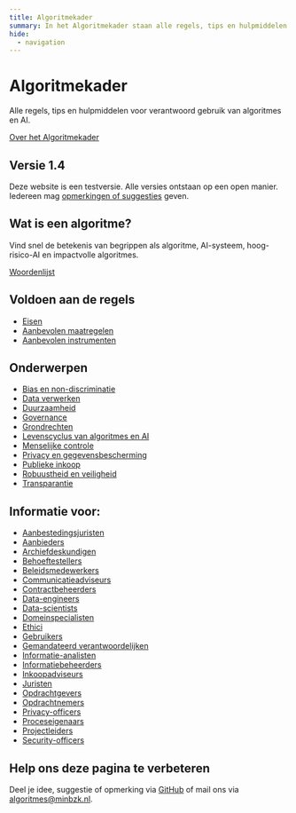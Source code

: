 ```yaml
---
title: Algoritmekader
summary: In het Algoritmekader staan alle regels, tips en hulpmiddelen voor overheden voor verantwoord gebruik van algoritmes en AI. 
hide:
  - navigation
---
```

# Algoritmekader
Alle regels, tips en hulpmiddelen voor verantwoord gebruik van algoritmes en AI.

[Over het Algoritmekader](https://minbzk.github.io/Algoritmekader/overhetalgoritmekader/)

## Versie 1.4
Deze website is een testversie. Alle versies ontstaan op een open manier. Iedereen mag [opmerkingen of suggesties](https://minbzk.github.io/Algoritmekader/overhetalgoritmekader/CONTRIBUTING/) geven.

## Wat is een algoritme?
Vind snel de betekenis van begrippen als algoritme, AI-systeem, hoog-risico-AI en impactvolle algoritmes.

[Woordenlijst](https://minbzk.github.io/Algoritmekader/overhetalgoritmekader/definities/)

## Voldoen aan de regels
- [Eisen](https://minbzk.github.io/Algoritmekader/vereisten/)
- [Aanbevolen maatregelen](https://minbzk.github.io/Algoritmekader/maatregelen/)
- [Aanbevolen instrumenten](https://minbzk.github.io/Algoritmekader/instrumenten/)

## Onderwerpen
- [Bias en non-discriminatie](https://minbzk.github.io/Algoritmekader/bouwblokken/bias-en-non-discriminatie/)
- [Data verwerken](https://minbzk.github.io/Algoritmekader/bouwblokken/data/)
- [Duurzaamheid](https://minbzk.github.io/Algoritmekader/bouwblokken/duurzaamheid/)
- [Governance](https://minbzk.github.io/Algoritmekader/governance/)
- [Grondrechten](https://minbzk.github.io/Algoritmekader/bouwblokken/fundamentele-rechten/)
- [Levenscyclus van algoritmes en AI](https://minbzk.github.io/Algoritmekader/levenscyclus/)
- [Menselijke controle](https://minbzk.github.io/Algoritmekader/bouwblokken/menselijke-controle/)
- [Privacy en gegevensbescherming](https://minbzk.github.io/Algoritmekader/bouwblokken/privacy-en-gegevensbescherming/)
- [Publieke inkoop](https://minbzk.github.io/Algoritmekader/bouwblokken/publieke-inkoop/)
- [Robuustheid en veiligheid](https://minbzk.github.io/Algoritmekader/bouwblokken/technische-robuustheid-en-veiligheid/)
- [Transparantie](https://minbzk.github.io/Algoritmekader/bouwblokken/transparantie/)


## Informatie voor:
- [Aanbestedingsjuristen](https://minbzk.github.io/Algoritmekader/rollen/aanbestedingsjurist/)
- [Aanbieders](https://minbzk.github.io/Algoritmekader/rollen/aanbieder/)
- [Archiefdeskundigen](https://minbzk.github.io/Algoritmekader/rollen/archiefdeskundige/)
- [Behoeftestellers](https://minbzk.github.io/Algoritmekader/rollen/behoeftesteller/)
- [Beleidsmedewerkers](https://minbzk.github.io/Algoritmekader/rollen/beleidsmedewerker/)
- [Communicatieadviseurs](https://minbzk.github.io/Algoritmekader/rollen/communicatieadviseur/)
- [Contractbeheerders](https://minbzk.github.io/Algoritmekader/rollen/contractbeheerder/)
- [Data-engineers](https://minbzk.github.io/Algoritmekader/rollen/data-engineer/)
- [Data-scientists](https://minbzk.github.io/Algoritmekader/rollen/data-scientist/)
- [Domeinspecialisten](https://minbzk.github.io/Algoritmekader/rollen/domeinspecialist/)
- [Ethici](https://minbzk.github.io/Algoritmekader/rollen/ethicus/)
- [Gebruikers](https://minbzk.github.io/Algoritmekader/rollen/gebruiker/)
- [Gemandateerd verantwoordelijken](https://minbzk.github.io/Algoritmekader/rollen/gemandateerd-verantwoordelijke/)
- [Informatie-analisten](https://minbzk.github.io/Algoritmekader/rollen/informatie-analist/)
- [Informatiebeheerders](https://minbzk.github.io/Algoritmekader/rollen/informatiebeheerder/)
- [Inkoopadviseurs](https://minbzk.github.io/Algoritmekader/rollen/inkoopadviseur/)
- [Juristen](https://minbzk.github.io/Algoritmekader/rollen/jurist/)
- [Opdrachtgevers](https://minbzk.github.io/Algoritmekader/rollen/opdrachtgever/)
- [Opdrachtnemers](https://minbzk.github.io/Algoritmekader/rollen/opdrachtnemer/)
- [Privacy-officers](https://minbzk.github.io/Algoritmekader/rollen/privacy-officer/)
- [Proceseigenaars](https://minbzk.github.io/Algoritmekader/rollen/proceseigenaar/)
- [Projectleiders](https://minbzk.github.io/Algoritmekader/rollen/projectleider/)
- [Security-officers](https://minbzk.github.io/Algoritmekader/rollen/security-officer/)

## Help ons deze pagina te verbeteren
Deel je idee, suggestie of opmerking via [GitHub](https://github.com/MinBZK/Algoritmekader/edit/main/docs/index.md) of mail ons via [algoritmes@minbzk.nl](mailto:algoritmes@minbzk.nl).
